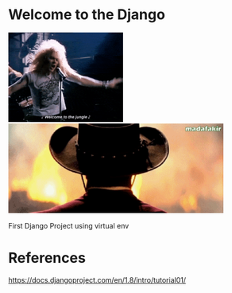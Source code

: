 # Welcome to the Django

<img src="https://raw.githubusercontent.com/matheusevangelista/First-Django-Project/master/axl.gif" height="180">
<img src="https://raw.githubusercontent.com/matheusevangelista/First-Django-Project/master/django.gif" height="180">

First Django Project using virtual env

# References

https://docs.djangoproject.com/en/1.8/intro/tutorial01/
